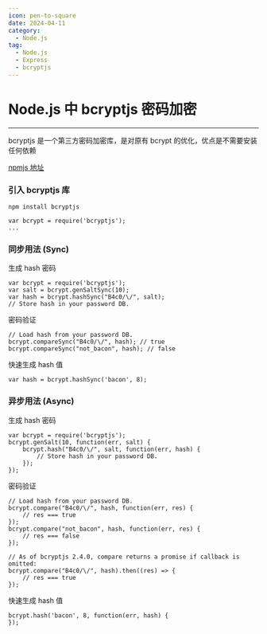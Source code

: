 ```yaml
---
icon: pen-to-square
date: 2024-04-11
category:
  - Node.js
tag:
  - Node.js
  - Express
  - bcryptjs
---
```


# Node.js 中 bcryptjs 密码加密

-------------

bcryptjs 是一个第三方密码加密库，是对原有 bcrypt 的优化，优点是不需要安装任何依赖

[npmjs 地址](https://link.segmentfault.com/?enc=t12iw6PhsxVohksKmvEc5Q%3D%3D.jI2OBEC5CRglOXqHwvcxADnlRE%2B7bJ9RIBjV7GkpC34gC5PKucNfr%2F9oBylTD5FM)

### 引入 bcryptjs 库

```
npm install bcryptjs
```

```
var bcrypt = require('bcryptjs');
...
```

### 同步用法 (Sync)

生成 hash 密码

```
var bcrypt = require('bcryptjs');
var salt = bcrypt.genSaltSync(10);
var hash = bcrypt.hashSync("B4c0/\/", salt);
// Store hash in your password DB.
```

密码验证

```
// Load hash from your password DB. 
bcrypt.compareSync("B4c0/\/", hash); // true 
bcrypt.compareSync("not_bacon", hash); // false
```

快速生成 hash 值

```
var hash = bcrypt.hashSync('bacon', 8);
```

### 异步用法 (Async)

生成 hash 密码

```
var bcrypt = require('bcryptjs');
bcrypt.genSalt(10, function(err, salt) {
    bcrypt.hash("B4c0/\/", salt, function(err, hash) {
        // Store hash in your password DB. 
    });
});
```

密码验证

```
// Load hash from your password DB. 
bcrypt.compare("B4c0/\/", hash, function(err, res) {
    // res === true 
});
bcrypt.compare("not_bacon", hash, function(err, res) {
    // res === false 
});
 
// As of bcryptjs 2.4.0, compare returns a promise if callback is omitted: 
bcrypt.compare("B4c0/\/", hash).then((res) => {
    // res === true 
});
```

快速生成 hash 值

```
bcrypt.hash('bacon', 8, function(err, hash) {
});
```